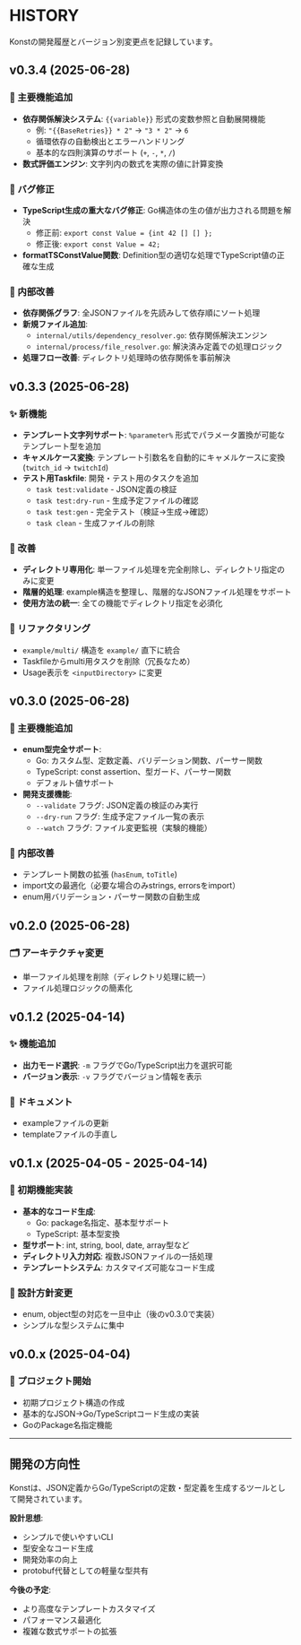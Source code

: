 # HISTORY

Konstの開発履歴とバージョン別変更点を記録しています。

## v0.3.4 (2025-06-28)

### 🚀 主要機能追加
- **依存関係解決システム**: `{{variable}}` 形式の変数参照と自動展開機能
  - 例: `"{{BaseRetries}} * 2"` → `"3 * 2"` → `6`
  - 循環依存の自動検出とエラーハンドリング
  - 基本的な四則演算のサポート (`+`, `-`, `*`, `/`)
- **数式評価エンジン**: 文字列内の数式を実際の値に計算変換

### 🐛 バグ修正  
- **TypeScript生成の重大なバグ修正**: Go構造体の生の値が出力される問題を解決
  - 修正前: `export const Value = {int 42 [] [] };`
  - 修正後: `export const Value = 42;`
- **formatTSConstValue関数**: Definition型の適切な処理でTypeScript値の正確な生成

### 🔧 内部改善
- **依存関係グラフ**: 全JSONファイルを先読みして依存順にソート処理
- **新規ファイル追加**:
  - `internal/utils/dependency_resolver.go`: 依存関係解決エンジン
  - `internal/process/file_resolver.go`: 解決済み定義での処理ロジック
- **処理フロー改善**: ディレクトリ処理時の依存関係を事前解決

## v0.3.3 (2025-06-28)

### ✨ 新機能
- **テンプレート文字列サポート**: `%parameter%` 形式でパラメータ置換が可能なテンプレート型を追加
- **キャメルケース変換**: テンプレート引数名を自動的にキャメルケースに変換 (`twitch_id` → `twitchId`)
- **テスト用Taskfile**: 開発・テスト用のタスクを追加
  - `task test:validate` - JSON定義の検証
  - `task test:dry-run` - 生成予定ファイルの確認  
  - `task test:gen` - 完全テスト（検証→生成→確認）
  - `task clean` - 生成ファイルの削除

### 🔄 改善
- **ディレクトリ専用化**: 単一ファイル処理を完全削除し、ディレクトリ指定のみに変更
- **階層的処理**: example構造を整理し、階層的なJSONファイル処理をサポート
- **使用方法の統一**: 全ての機能でディレクトリ指定を必須化

### 📁 リファクタリング
- `example/multi/` 構造を `example/` 直下に統合
- Taskfileからmulti用タスクを削除（冗長なため）
- Usage表示を `<inputDirectory>` に変更

## v0.3.0 (2025-06-28)

### 🚀 主要機能追加
- **enum型完全サポート**: 
  - Go: カスタム型、定数定義、バリデーション関数、パーサー関数
  - TypeScript: const assertion、型ガード、パーサー関数
  - デフォルト値サポート
- **開発支援機能**:
  - `--validate` フラグ: JSON定義の検証のみ実行
  - `--dry-run` フラグ: 生成予定ファイル一覧の表示
  - `--watch` フラグ: ファイル変更監視（実験的機能）

### 🔧 内部改善
- テンプレート関数の拡張 (`hasEnum`, `toTitle`)
- import文の最適化（必要な場合のみstrings, errorsをimport）
- enum用バリデーション・パーサー関数の自動生成

## v0.2.0 (2025-06-28)

### 🗂️ アーキテクチャ変更
- 単一ファイル処理を削除（ディレクトリ処理に統一）
- ファイル処理ロジックの簡素化

## v0.1.2 (2025-04-14)

### ✨ 機能追加
- **出力モード選択**: `-m` フラグでGo/TypeScript出力を選択可能
- **バージョン表示**: `-v` フラグでバージョン情報を表示

### 📝 ドキュメント
- exampleファイルの更新
- templateファイルの手直し

## v0.1.x (2025-04-05 - 2025-04-14)

### 🎯 初期機能実装
- **基本的なコード生成**:
  - Go: package名指定、基本型サポート
  - TypeScript: 基本型変換
- **型サポート**: int, string, bool, date, array型など
- **ディレクトリ入力対応**: 複数JSONファイルの一括処理
- **テンプレートシステム**: カスタマイズ可能なコード生成

### 🔄 設計方針変更
- enum, object型の対応を一旦中止（後のv0.3.0で実装）
- シンプルな型システムに集中

## v0.0.x (2025-04-04)

### 🎉 プロジェクト開始
- 初期プロジェクト構造の作成
- 基本的なJSON→Go/TypeScriptコード生成の実装
- GoのPackage名指定機能

---

## 開発の方向性

Konstは、JSON定義からGo/TypeScriptの定数・型定義を生成するツールとして開発されています。

**設計思想**:
- シンプルで使いやすいCLI
- 型安全なコード生成
- 開発効率の向上
- protobuf代替としての軽量な型共有

**今後の予定**:
- より高度なテンプレートカスタマイズ
- パフォーマンス最適化
- 複雑な数式サポートの拡張